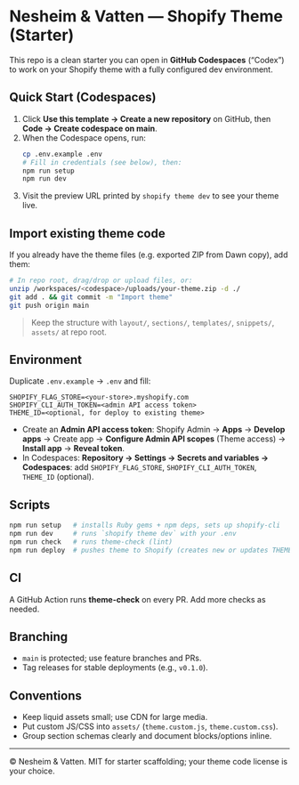 # Nesheim & Vatten — Shopify Theme (Starter)

This repo is a clean starter you can open in **GitHub Codespaces** (“Codex”) to work on your Shopify theme with a fully configured dev environment.

## Quick Start (Codespaces)
1. Click **Use this template → Create a new repository** on GitHub, then **Code → Create codespace on main**.
2. When the Codespace opens, run:
   ```bash
   cp .env.example .env
   # Fill in credentials (see below), then:
   npm run setup
   npm run dev
   ```
3. Visit the preview URL printed by `shopify theme dev` to see your theme live.

## Import existing theme code
If you already have the theme files (e.g. exported ZIP from Dawn copy), add them:
```bash
# In repo root, drag/drop or upload files, or:
unzip /workspaces/<codespace>/uploads/your-theme.zip -d ./
git add . && git commit -m "Import theme"
git push origin main
```
> Keep the structure with `layout/`, `sections/`, `templates/`, `snippets/`, `assets/` at repo root.

## Environment
Duplicate `.env.example` → `.env` and fill:
```
SHOPIFY_FLAG_STORE=<your-store>.myshopify.com
SHOPIFY_CLI_AUTH_TOKEN=<admin API access token>
THEME_ID=<optional, for deploy to existing theme>
```
- Create an **Admin API access token**: Shopify Admin → **Apps** → **Develop apps** → Create app → **Configure Admin API scopes** (Theme access) → **Install app** → **Reveal token**.
- In Codespaces: **Repository → Settings → Secrets and variables → Codespaces**: add `SHOPIFY_FLAG_STORE`, `SHOPIFY_CLI_AUTH_TOKEN`, `THEME_ID` (optional).

## Scripts
```bash
npm run setup   # installs Ruby gems + npm deps, sets up shopify-cli
npm run dev     # runs `shopify theme dev` with your .env
npm run check   # runs theme-check (lint)
npm run deploy  # pushes theme to Shopify (creates new or updates THEME_ID if set)
```

## CI
A GitHub Action runs **theme-check** on every PR. Add more checks as needed.

## Branching
- `main` is protected; use feature branches and PRs.
- Tag releases for stable deployments (e.g., `v0.1.0`).

## Conventions
- Keep liquid assets small; use CDN for large media.
- Put custom JS/CSS into `assets/` (`theme.custom.js`, `theme.custom.css`).
- Group section schemas clearly and document blocks/options inline.

---

© Nesheim & Vatten. MIT for starter scaffolding; your theme code license is your choice.
